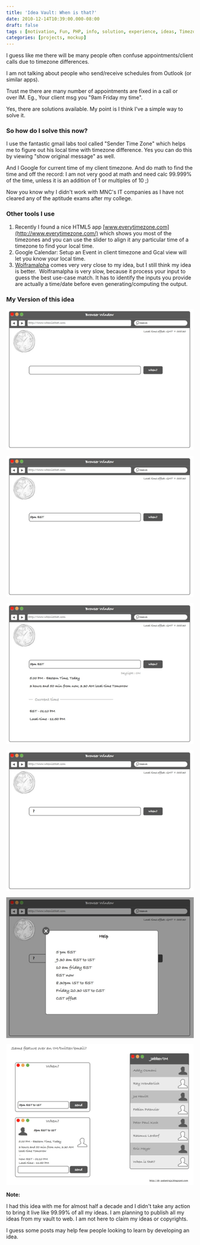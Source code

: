 ```yaml
---
title: 'Idea Vault: When is that?'
date: 2010-12-14T10:39:00.000-08:00
draft: false
tags : [motivation, Fun, PHP, info, solution, experience, ideas, Timezone, open source, Math, World-clock, presentation, Tips]
categories: [projects, mockup]
---
```


I guess like me there will be many people often confuse appointments/client calls due to timezone differences.  
  
I am not talking about people who send/receive schedules from Outlook (or similar apps).  
  
Trust me there are many number of appointments are fixed in a call or over IM. Eg., Your client msg you "9am Friday my time".  
  
Yes, there are solutions available. My point is I think I've a simple way to solve it.  
  
### So how do I solve this now?  
  
I use the fantastic gmail labs tool called "Sender Time Zone" which helps me to figure out his local time with timezone difference. Yes you can do this by viewing "show original message" as well.  
  
And I Google for current time of my client timezone. And do math to find the time and off the record: I am not very good at math and need calc 99.999% of the time, unless it is an addition of 1 or multiples of 10 ;)  
  
Now you know why I didn't work with MNC's IT companies as I have not cleared any of the aptitude exams after my college.  

  

### Other tools I use


1.  Recently I found a nice HTML5 app [www.everytimezone.com](http://www.everytimezone.com/) which shows you most of the timezones and you can use the slider to align it any particular time of a timezone to find your local time.
2.  Google Calendar: Setup an Event in client timezone and Gcal view will let you know your local time.
3.  [Wolframalpha](http://wolframalpha.com/) comes very very close to my idea, but I still think my idea is better.  Wolframalpha is very slow, because it process your input to guess the best use-case match. It has to identify the inputs you provide are actually a time/date before even generating/computing the output.


### My Version of this idea

[![](/assets/whenisthat.001-001.jpg)](/assets/whenisthat.001-001.jpg)
  

[![](/assets/whenisthat.002-001.jpg)](/assets/whenisthat.002-001.jpg)


[![](/assets/whenisthat.003-001.jpg)](/assets/whenisthat.003-001.jpg)


[![](/assets/whenisthat.004-001.jpg)](/assets/whenisthat.004-001.jpg)
  

[![](/assets/whenisthat.005-001.jpg)](/assets/whenisthat.005-001.jpg)


[![](/assets/whenisthat.006-001.jpg)](/assets/whenisthat.006-001.jpg)

  

**Note:**

I had this idea with me for almost half a decade and I didn't take any action to bring it live like 99.99% of all my ideas. I am planning to publish all my ideas from my vault to web. I am not here to claim my ideas or copyrights.   

I guess some posts may help few people looking to learn by developing an idea.
